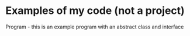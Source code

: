 # Examples of my code (not a project) 
Program - this is an example program with an abstract class and interface
